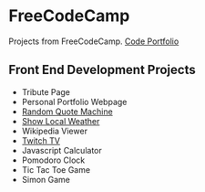 # FreeCodeCamp 

Projects from FreeCodeCamp.  [Code Portfolio](https://www.freecodecamp.com/niklus)

## Front End Development Projects

* Tribute Page
* Personal Portfolio Webpage
* [Random Quote Machine](http://codepen.io/Niklus/full/yJmNqa/)
* [Show Local Weather](http://codepen.io/Niklus/full/qaBJjk/)
* Wikipedia Viewer
* [Twitch TV](https://codepen.io/Niklus/full/EgLERv/)
* Javascript Calculator
* Pomodoro Clock
* Tic Tac Toe Game
* Simon Game

